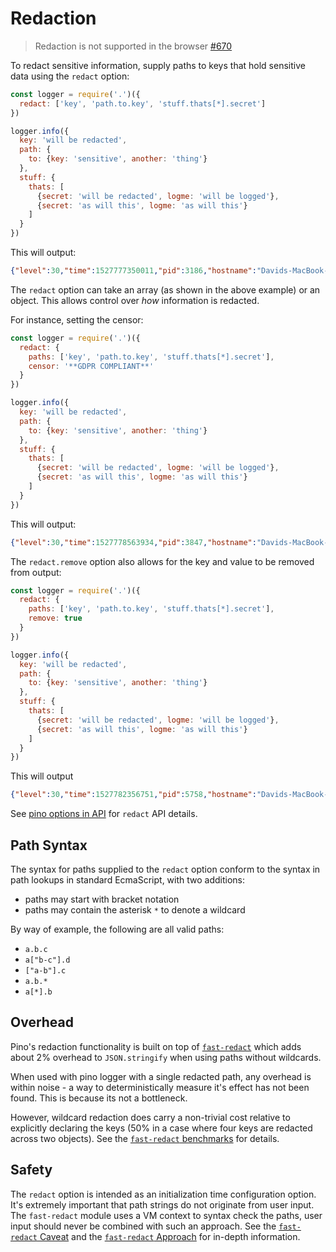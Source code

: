 # Redaction

> Redaction is not supported in the browser [#670](https://github.com/pinojs/pino/issues/670)

To redact sensitive information, supply paths to keys that hold sensitive data
using the `redact` option:

```js
const logger = require('.')({
  redact: ['key', 'path.to.key', 'stuff.thats[*].secret']
})

logger.info({
  key: 'will be redacted',
  path: {
    to: {key: 'sensitive', another: 'thing'}
  },
  stuff: {
    thats: [
      {secret: 'will be redacted', logme: 'will be logged'},
      {secret: 'as will this', logme: 'as will this'}
    ]
  }
})
```

This will output:

```JSON
{"level":30,"time":1527777350011,"pid":3186,"hostname":"Davids-MacBook-Pro-3.local","key":"[Redacted]","path":{"to":{"key":"[Redacted]","another":"thing"}},"stuff":{"thats":[{"secret":"[Redacted]","logme":"will be logged"},{"secret":"[Redacted]","logme":"as will this"}]},"v":1}
```

The `redact` option can take an array (as shown in the above example) or
an object. This allows control over *how* information is redacted.

For instance, setting the censor:

```js
const logger = require('.')({
  redact: {
    paths: ['key', 'path.to.key', 'stuff.thats[*].secret'],
    censor: '**GDPR COMPLIANT**'
  }
})

logger.info({
  key: 'will be redacted',
  path: {
    to: {key: 'sensitive', another: 'thing'}
  },
  stuff: {
    thats: [
      {secret: 'will be redacted', logme: 'will be logged'},
      {secret: 'as will this', logme: 'as will this'}
    ]
  }
})
```

This will output:

```JSON
{"level":30,"time":1527778563934,"pid":3847,"hostname":"Davids-MacBook-Pro-3.local","key":"**GDPR COMPLIANT**","path":{"to":{"key":"**GDPR COMPLIANT**","another":"thing"}},"stuff":{"thats":[{"secret":"**GDPR COMPLIANT**","logme":"will be logged"},{"secret":"**GDPR COMPLIANT**","logme":"as will this"}]},"v":1}
```

The `redact.remove` option also allows for the key and value to be removed from output:

```js
const logger = require('.')({
  redact: {
    paths: ['key', 'path.to.key', 'stuff.thats[*].secret'],
    remove: true
  }
})

logger.info({
  key: 'will be redacted',
  path: {
    to: {key: 'sensitive', another: 'thing'}
  },
  stuff: {
    thats: [
      {secret: 'will be redacted', logme: 'will be logged'},
      {secret: 'as will this', logme: 'as will this'}
    ]
  }
})
```

This will output

```JSON
{"level":30,"time":1527782356751,"pid":5758,"hostname":"Davids-MacBook-Pro-3.local","path":{"to":{"another":"thing"}},"stuff":{"thats":[{"logme":"will be logged"},{"logme":"as will this"}]},"v":1}
```

See [pino options in API](/docs/api.md#redact-array-object) for `redact` API details.

<a name="paths"></a>
## Path Syntax

The syntax for paths supplied to the `redact` option conform to the syntax in path lookups
in standard EcmaScript, with two additions:

* paths may start with bracket notation
* paths may contain the asterisk `*` to denote a wildcard

By way of example, the following are all valid paths:

* `a.b.c`
* `a["b-c"].d`
* `["a-b"].c`
* `a.b.*`
* `a[*].b`

## Overhead

Pino's redaction functionality is built on top of [`fast-redact`](http://github.com/davidmarkclements/fast-redact)
which adds about 2% overhead to `JSON.stringify` when using paths without wildcards.

When used with pino logger with a single redacted path, any overhead is within noise -
a way to deterministically measure it's effect has not been found. This is because its not a bottleneck.

However, wildcard redaction does carry a non-trivial cost relative to explicitly declaring the keys
(50% in a case where four keys are redacted across two objects). See
the [`fast-redact` benchmarks](https://github.com/davidmarkclements/fast-redact#benchmarks) for details.

## Safety

The `redact` option is intended as an initialization time configuration option.
It's extremely important that path strings do not originate from user input.
The `fast-redact` module uses a VM context to syntax check the paths, user input
should never be combined with such an approach. See the [`fast-redact` Caveat](https://github.com/davidmarkclements/fast-redact#caveat)
and the [`fast-redact` Approach](https://github.com/davidmarkclements/fast-redact#approach) for in-depth information.
